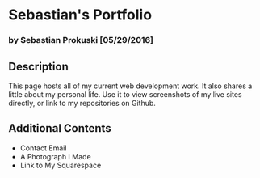 # Sebastian's Portfolio

### by Sebastian Prokuski [05/29/2016]

## Description
This page hosts all of my current web development work. It also shares a little about my personal life. Use it to view screenshots of my live sites directly, or link to my repositories on Github.

## Additional Contents

* Contact Email
* A Photograph I Made
* Link to My Squarespace
